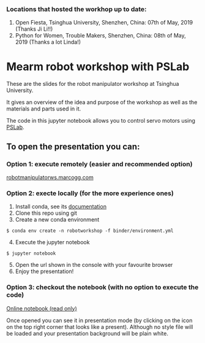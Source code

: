 ### Locations that hosted the workhop up to date:

1. Open Fiesta, Tsinghua University, Shenzhen, China: 07th of May, 2019 (Thanks Ji Li!!)
2. Python for Women, Trouble Makers, Shenzhen, China: 08th of May, 2019 (Thanks a lot Linda!)

# Mearm robot workshop with PSLab

These are the slides for the robot manipulator workshop at Tsinghua University.

It gives an overview of the idea and purpose of the workshop as well as the materials and parts used in it.

The code in this jupyter notebook allows you to control servo motors using [PSLab](https://pslab.io/).

## To open the presentation you can:

### Option 1: execute remotely (easier and recommended option)

[robotmanipulatorws.marcogg.com](http://robotmanipulatorws.marcogg.com)

### Option 2: execte locally (for the more experience ones)

1. Install conda, see its [documentation](https://conda.io/docs/user-guide/install/index.html)
2. Clone this repo using git
3. Create a new conda environment 

```
$ conda env create -n robotworkshop -f binder/environment.yml
```

4. Execute the jupyter notebook

```
$ jupyter notebook
```

5. Open the url shown in the console with your favourite browser
6. Enjoy the presentation!

### Option 3: checkout the notebook (with no option to execute the code)

[Online notebook (read only)](https://nbviewer.jupyter.org/github/marcoag/robot-manipulator-workshop/blob/master/robot_workshop.ipynb)

Once opened you can see it in presentation mode (by clicking on the icon on the top right corner that looks like a present). 
Although no style file will be loaded and your presentation background will be plain white.

